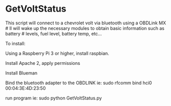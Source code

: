 # GetVoltStatus
This script will connect to a chevrolet volt via bluetooth using a OBDLink MX # Il will wake up the necessary modules to obtain basic information such as battery # levels, fuel level, battery temp, etc...


To install:

Using a Raspberry Pi 3 or higher, install raspbian.

Install Apache 2, apply permissions

Install Blueman

Bind the bluetooth adapter to the OBDLINK ie: sudo rfcomm bind hci0 00:04:3E:4D:23:50

run program ie: sudo python GetVoltStatus.py

